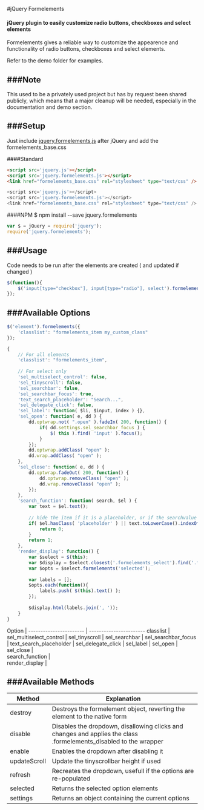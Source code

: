 #jQuery Formelements
#### jQuery plugin to easily customize radio buttons, checkboxes and select elements

Formelements gives a reliable way to customize the appearence and functionality of radio buttons, checkboxes and select elements.

Refer to the demo folder for examples.

###Note
-----
This used to be a privately used project but has by request been shared publicly, which means that a major cleanup will be needed, especially in the documentation and demo section.

###Setup
-----

Just include [jquery.formelements.js] after jQuery and add the formelements_base.css

####Standard
``` html
<script src='jquery.js'></script>
<script src='jquery.formelements.js'></script>
<link href="formelements_base.css" rel="stylesheet" type="text/css" />
```

``` js
<script src='jquery.js'></script>
<script src='jquery.formelements.js'></script>
<link href="formelements_base.css" rel="stylesheet" type="text/css" />
```
####NPM
$ npm install --save jquery.formelements

[npm]: http://npmjs.org/package/jquery.formelements
[jquery.formelements.js]: https://github.com/erikohmy/jquery.formelements/tree/master

``` js
var $ = jQuery = require('jquery');
require('jquery.formelements');
```

###Usage
-----

Code needs to be run after the elements are created ( and updated if changed )

``` js
$(function(){
	$('input[type="checkbox"], input[type="radio"], select').formelements();
});
```

###Available Options
-----

``` js
$('element').formelements({
	'classlist': "formelements_item my_custom_class"
});
```

``` js
{
	// For all elements
	'classlist': "formelements_item",
	
	// For select only
	'sel_multiselect_control': false,
	'sel_tinyscroll': false,
	'sel_searchbar': false,
	'sel_searchbar_focus': true,
	'text_search_placeholder': "Search...",
	'sel_delegate_click': false,
	'sel_label': function( $li, $input, index ) {},
	'sel_open': function( e, dd ) {
		dd.optwrap.not( ".open" ).fadeIn( 200, function() {
			if( dd.settings.sel_searchbar_focus ) {
				$( this ).find( 'input' ).focus();
			}
		});
		dd.optwrap.addClass( "open" );
		dd.wrap.addClass( "open" );
	},
	'sel_close': function( e, dd ) {
		dd.optwrap.fadeOut( 200, function() {
			dd.optwrap.removeClass( "open" );
			dd.wrap.removeClass( "open" );
		});
	},
	'search_function': function( search, $el ) {
		var text = $el.text();
	
		// hide the item if it is a placeholder, or if the searchvalue is not in its text
		if( $el.hasClass( 'placeholder' ) || text.toLowerCase().indexOf( search.toLowerCase() ) === -1 ) {
			return 0;
		}
		return 1;
	},
	'render_display': function() {
		var $select = $(this);
		var $display = $select.closest('.formelements_select').find('.formelements_select_display');
		var $opts = $select.formelements('selected');
	
		var labels = [];
		$opts.each(function(){
			labels.push( $(this).text() );
		});
	
		$display.html(labels.join(', '));
	}
}
```

Option                  |
----------------------- | -----------------------
classlist               |
sel_multiselect_control |
sel_tinyscroll          |
sel_searchbar           |
sel_searchbar_focus     |
text_search_placeholder |
sel_delegate_click      |
sel_label               |
sel_open                | 
sel_close               |  
search_function         |       
render_display          |          

###Available Methods
-----
Method                  | Explanation
----------------------- | -----------------------
destroy                 | Destroys the formelement object, reverting the element to the native form
disable                 | Disables the dropdown, disallowing clicks and changes and applies the class .formelements_disabled to the wrapper
enable                  | Enables the dropdown after disabling it
updateScroll            | Update the tinyscrollbar height if used
refresh                 | Recreates the dropdown, usefull if the options are re-populated
selected                | Returns the selected option elements
settings                | Returns an object containing the current options
